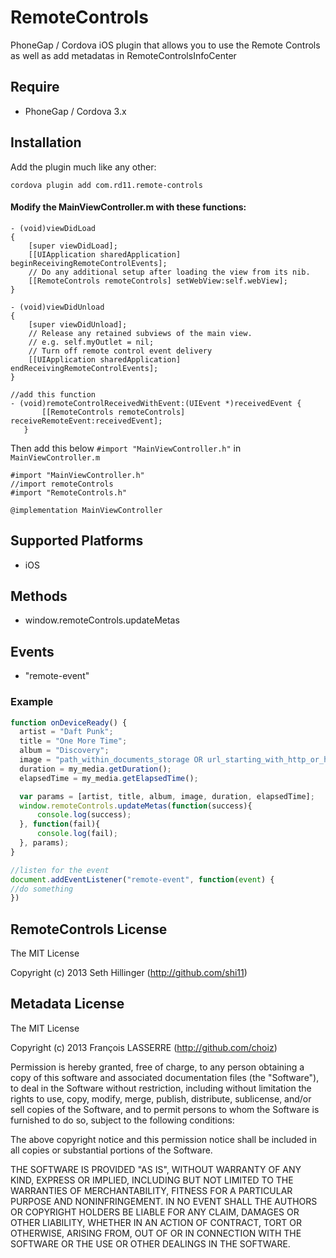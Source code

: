RemoteControls
==========

PhoneGap / Cordova iOS plugin that allows you to use the Remote Controls as well as add metadatas in RemoteControlsInfoCenter

Require
-------
- PhoneGap / Cordova 3.x

## Installation

Add the plugin much like any other:

`cordova plugin add com.rd11.remote-controls`

#### Modify the MainViewController.m with these functions:

```
- (void)viewDidLoad
{
    [super viewDidLoad];
    [[UIApplication sharedApplication] beginReceivingRemoteControlEvents];
    // Do any additional setup after loading the view from its nib.
    [[RemoteControls remoteControls] setWebView:self.webView];
}

- (void)viewDidUnload
{
    [super viewDidUnload];
    // Release any retained subviews of the main view.
    // e.g. self.myOutlet = nil;
    // Turn off remote control event delivery
    [[UIApplication sharedApplication] endReceivingRemoteControlEvents];
}

//add this function
- (void)remoteControlReceivedWithEvent:(UIEvent *)receivedEvent {
       [[RemoteControls remoteControls] receiveRemoteEvent:receivedEvent];
   }
```

Then add this below `#import "MainViewController.h"` in `MainViewController.m`

```
#import "MainViewController.h"
//import remoteControls
#import "RemoteControls.h"

@implementation MainViewController

```

## Supported Platforms
- iOS

## Methods
- window.remoteControls.updateMetas

## Events
- "remote-event"

### Example
```javascript
function onDeviceReady() {
  artist = "Daft Punk";
  title = "One More Time";
  album = "Discovery";
  image = "path_within_documents_storage OR url_starting_with_http_or_https";
  duration = my_media.getDuration();
  elapsedTime = my_media.getElapsedTime();

  var params = [artist, title, album, image, duration, elapsedTime];
  window.remoteControls.updateMetas(function(success){
      console.log(success);
  }, function(fail){
      console.log(fail);
  }, params);
}

//listen for the event
document.addEventListener("remote-event", function(event) {
//do something
})

```

## RemoteControls License

The MIT License

Copyright (c) 2013 Seth Hillinger (http://github.com/shi11)

## Metadata License

The MIT License

Copyright (c) 2013 François LASSERRE (http://github.com/choiz)

Permission is hereby granted, free of charge, to any person obtaining a copy of this software and associated documentation files (the "Software"), to deal in the Software without restriction, including without limitation the rights to use, copy, modify, merge, publish, distribute, sublicense, and/or sell copies of the Software, and to permit persons to whom the Software is furnished to do so, subject to the following conditions:

The above copyright notice and this permission notice shall be included in all copies or substantial portions of the Software.

THE SOFTWARE IS PROVIDED "AS IS", WITHOUT WARRANTY OF ANY KIND, EXPRESS OR IMPLIED, INCLUDING BUT NOT LIMITED TO THE WARRANTIES OF MERCHANTABILITY, FITNESS FOR A PARTICULAR PURPOSE AND NONINFRINGEMENT. IN NO EVENT SHALL THE AUTHORS OR COPYRIGHT HOLDERS BE LIABLE FOR ANY CLAIM, DAMAGES OR OTHER LIABILITY, WHETHER IN AN ACTION OF CONTRACT, TORT OR OTHERWISE, ARISING FROM, OUT OF OR IN CONNECTION WITH THE SOFTWARE OR THE USE OR OTHER DEALINGS IN THE SOFTWARE.
